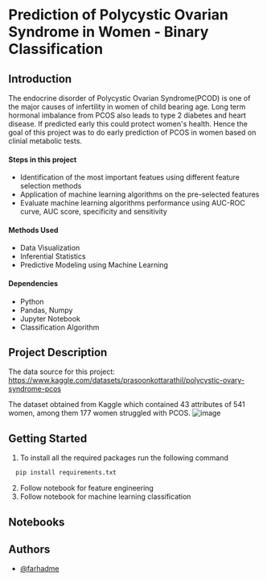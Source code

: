 # Prediction of Polycystic Ovarian Syndrome in Women - Binary Classification

## Introduction 
The endocrine disorder of Polycystic Ovarian Syndrome(PCOD) is one of the major causes of infertility in women of child bearing age.
Long term hormonal imbalance from PCOS also leads to type 2 diabetes and heart disease. If predicted early this could protect women's  health. 
Hence the goal of this project was to do early prediction of PCOS in women based on clinial 
metabolic tests.

#### Steps in this project

- Identification of the most important featues using different feature selection methods
- Application of machine learning algorithms on the pre-selected features
- Evaluate machine learning algorithms performance using AUC-ROC curve, AUC score, specificity and sensitivity

#### Methods Used
- Data Visualization
- Inferential Statistics
- Predictive Modeling using Machine Learning








#### Dependencies
- Python
- Pandas, Numpy
- Jupyter Notebook
- Classification Algorithm
## Project Description
The data source for this project: 
https://www.kaggle.com/datasets/prasoonkottarathil/polycystic-ovary-syndrome-pcos

The dataset obtained from Kaggle which contained 43 attributes of 541 women, among them 177 women struggled with PCOS.
![image](https://user-images.githubusercontent.com/19810815/190255996-62775eb4-7235-4b15-bf18-f57aa0bb5858.png)



## Getting Started
 
1. To install all the required packages run the following command

```bash
  pip install requirements.txt
```
2. Follow notebook for feature engineering 
3. Follow notebook for machine learning classification
## Notebooks
## Authors

- [@farhadme](https://www.github.com/farhadme)
 
